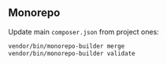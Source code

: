 ## Monorepo

Update main `composer.json` from project ones:

```bash
vendor/bin/monorepo-builder merge
vendor/bin/monorepo-builder validate
```
